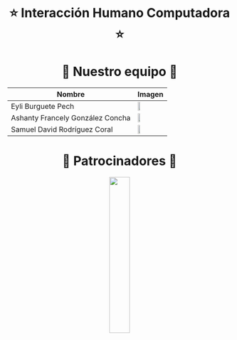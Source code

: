 <h1 align="center"> ⭐️ Interacción Humano Computadora ⭐️ </h1>

<h1 align="center"> ️💚️ Nuestro equipo 💚 </h1>

<!-- ALL-CONTRIBUTORS-LIST:START - Do not remove or modify this section -->
<!-- prettier-ignore -->
| Nombre  | Imagen |
| ------------- | ------------- |
| Eyli Burguete Pech | <img width=30% src="https://github.com/asha-gc/hciproyect/assets/56806594/0539c122-2236-4316-9697-e58adefc329e">|
| Ashanty Francely González Concha  |<img width=30% src="https://github.com/asha-gc/hciproyect/assets/56806594/3ebc08ce-e05a-4bf5-98b2-321177531e1c">  |
| Samuel David Rodríguez Coral  | <img width=30% src="https://github.com/asha-gc/hciproyect/assets/56806594/3e445600-c2da-4796-961b-daa0b15cbf69"> |
<!-- ALL-CONTRIBUTORS-LIST:END -->


<h1 align="center"> ️🤝 Patrocinadores 🤝 </h1>

<div align="center">
<a href="http://yuxiglobal.com/" target="_blank">
<img width=30% src="assets/images/yuxi-global-logo.png">
</a>
</div>
